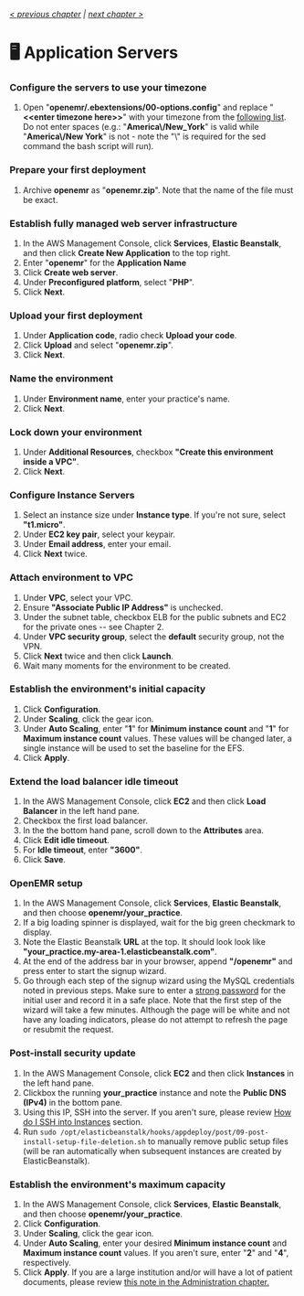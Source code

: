_[< previous chapter](05-Session-Management.md) | [next chapter >](07-Secure-Domain-Setup.md)_

# 🖥 Application Servers

### Configure the servers to use your timezone

1. Open "**openemr/.ebextensions/00-options.config**" and replace "**&lt;&lt;enter timezone here&gt;&gt;**" with your timezone from the [following list](http://php.net/manual/en/timezones.php). Do not enter spaces (e.g.: "**America\\/New_York**" is valid while "**America\\/New York**" is not - note the "\\" is required for the sed command the bash script will run).

### Prepare your first deployment

1. Archive **openemr** as "**openemr.zip**". Note that the name of the file must be exact.

### Establish fully managed web server infrastructure

1. In the AWS Management Console, click **Services**, **Elastic Beanstalk**, and then click **Create New Application** to the top right.
2. Enter "**openemr**" for the **Application Name**
3. Click **Create web server**.
4. Under **Preconfigured platform**, select "**PHP**".
5. Click **Next**.

### Upload your first deployment
1. Under **Application code**, radio check **Upload your code**.
2. Click **Upload** and select "**openemr.zip**".
3. Click **Next**.

### Name the environment

1. Under **Environment name**, enter your practice's name.
2. Click **Next**.

### Lock down your environment

1. Under **Additional Resources**, checkbox **"Create this environment inside a VPC"**.
2. Click **Next**.

### Configure Instance Servers

1. Select an instance size under **Instance type**. If you're not sure, select **"t1.micro"**.
2. Under **EC2 key pair**, select your keypair.
3. Under **Email address**, enter your email.
4. Click **Next** twice.

### Attach environment to VPC

1. Under **VPC**, select your VPC.
2. Ensure **"Associate Public IP Address"** is unchecked.
3. Under the subnet table, checkbox ELB for the public subnets and EC2 for the private ones -- see Chapter 2.
4. Under **VPC security group**, select the **default** security group, not the VPN.
5. Click **Next** twice and then click **Launch**.
6. Wait many moments for the environment to be created.

### Establish the environment's initial capacity

1. Click **Configuration**.
2. Under **Scaling**, click the gear icon.
3. Under **Auto Scaling**, enter "**1**" for **Minimum instance count** and "**1**" for **Maximum instance count** values. These values will be changed later, a single instance will be used to set the baseline for the EFS.
4. Click **Apply**.

### Extend the load balancer idle timeout

1. In the AWS Management Console, click **EC2** and then click **Load Balancer** in the left hand pane.
2. Checkbox the first load balancer.
3. In the the bottom hand pane, scroll down to the **Attributes** area.
4. Click **Edit idle timeout**.
5. For **Idle timeout**, enter **"3600"**.
6. Click **Save**.

### OpenEMR setup

1. In the AWS Management Console, click **Services**, **Elastic Beanstalk**, and then choose **openemr/your_practice**.
2. If a big loading spinner is displayed, wait for the big green checkmark to display.
3. Note the Elastic Beanstalk **URL** at the top. It should look look like **"your_practice.my-area-1.elasticbeanstalk.com"**.
4. At the end of the address bar in your browser, append **"/openemr"** and press enter to start the signup wizard.
5. Go through each step of the signup wizard using the MySQL credentials noted in previous steps. Make sure to enter a [strong password](https://www.random.org/passwords/?num=1&len=16&format=html&rnd=new) for the initial user and record it in a safe place. Note that the first step of the wizard will take a few minutes. Although the page will be white and not have any loading indicators, please do not attempt to refresh the page or resubmit the request.

### Post-install security update

1. In the AWS Management Console, click **EC2** and then click **Instances** in the left hand pane.
2. Clickbox the running **your_practice** instance and note the **Public DNS (IPv4)** in the bottom pane.
3. Using this IP, SSH into the server. If you aren't sure, please review [How do I SSH into Instances](../chapters/08-Administration.md#how-do-i-ssh-into-instances) section.
4. Run `sudo /opt/elasticbeanstalk/hooks/appdeploy/post/09-post-install-setup-file-deletion.sh` to manually remove public setup files (will be ran automatically when subsequent instances are created by ElasticBeanstalk).

### Establish the environment's maximum capacity

1. In the AWS Management Console, click **Services**, **Elastic Beanstalk**, and then choose **openemr/your_practice**.
2. Click **Configuration**.
3. Under **Scaling**, click the gear icon.
4. Under **Auto Scaling**, enter your desired **Minimum instance count** and **Maximum instance count** values. If you aren't sure, enter "**2**" and "**4**", respectively.
5. Click **Apply**. If you are a large institution and/or will have a lot of patient documents, please review [this note in the Administration chapter.](../chapters/08-Administration.md#im-occasionally-seeing-site-id-is-missing-from-session-data-errors)

